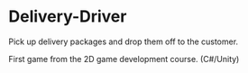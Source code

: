 # Delivery-Driver

Pick up delivery packages and drop them off to the customer. 

First game from the 2D game development course. (C#/Unity) 
